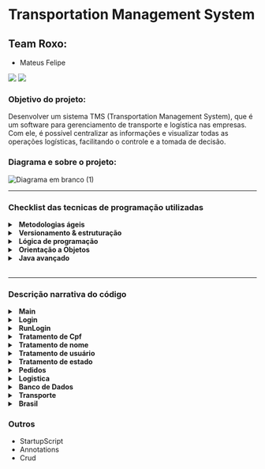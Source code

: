 # Transportation Management System


## Team Roxo:  

- Mateus Felipe

<a href="https://www.linkedin.com/in/mateusgoettems/" target="_blank"><img src="https://img.shields.io/badge/-LinkedIn-%230077B5?style=for-the-badge&logo=linkedin&logoColor=white" target="_blank"></a>   <a href = "mailto:mateusgoettems@gmail.com"><img src="https://img.shields.io/badge/Gmail-D14836?style=for-the-badge&logo=gmail&logoColor=white" target="_blank"></a>

### Objetivo do projeto:

Desenvolver um sistema TMS (Transportation Management System), que é um software para gerenciamento de transporte e logística nas empresas. Com ele, é possível centralizar as informações e visualizar todas as operações logísticas, facilitando o controle e a tomada de decisão.

### Diagrama e sobre o projeto:

![Diagrama em branco (1)](https://user-images.githubusercontent.com/26698699/174519655-1e4a7729-dac5-4416-98a1-1fb4f0801dcc.png)

--------

### Checklist das tecnicas de programação utilizadas

<details>	
  
  <summary><b>&nbsp; Metodologias ágeis </b></summary>
 
 - [X] - Metodologias ágeis 
 
 - [X] - Kanban 
 
 - [X] - Trello 
 
 - [X] - Brainstorming
 </details>
 
 <details>
   
   <summary><b>&nbsp; Versionamento & estruturação </b></summary>
   
 - [X] - Diagrama de Classe 
  
 - [X] - Fluxograma
  
 - [X] - Git
   
 - [X] - Github
 </details>
 
  <details>
   
   <summary><b>&nbsp; Lógica de programação </b></summary>
 
 
 - [X] - Variáveis, constantes, comentários e entrada de dados
 
 - [X] - Operadores Aritméticos, Incremento/Decremento, Igualdade, Relacionais  , Lógicos

 - [X] - Condicionais If, Ternário e Switch
 
 - [X] - Função
 
 - [X] - Repetição For e Do/While
 
 - [X] - Vetor e Matrizes
 </details>

  <details>

   <summary><b>&nbsp; Orientação a Objetos </b></summary>
 
 
 - [X] - Class
 
 - [X] - Poliformismo
 
 - [X] - Herança
 
 - [X] - Interface
 </details>
 
<details>

   <summary><b>&nbsp; Java avançado </b></summary>
 
 - [X] - Classe Wrapper
 
 - [X] - Enum
 
 - [X] - Data e Hora
 
 - [X] - Anotações
 
 - [X] - ArrayList
 
 - [ ] - LinkedList
 
 - [X] - HashSet
 
 - [X] - HashMap
 
 - [X] - Try/Catch
 
 - [ ] - Expressões Lambda
 
 </details>

</br>
 
------

### Descrição narrativa do código


<details>	
  <summary><b>&nbsp; Main</b></summary>


O Main foi usado só para exibir o Menu principal,Contendo apenas uma validação de login
Os dados que ele recebia sempre eram de outras classes,exceto a variavel para receber a opção escolhida.Foi feito os construtores das classes que seriam os tres principais pilares do nosso sistema(Login,Pedidos e Transporte), que por sua vez,ele capturava dados e chamava funções dos quais eram feitos validações, entradas, leituras, atualizações e exclusão de dados.

A validação foi feito utilizando dados da classe login e operadores logicos para definir qual menu seria utilizado,dependendo do tipo de cliente que estariamos lidando.
</details>

<details>	
  <summary><b>&nbsp; Login</b></summary>


A classe de login teve um caso especial,no caso como o main chamava os construtores dessa classe e essa classe tinha herança do banco de dados que armazena os valores de login,tivemos que cirar um menu dentro de login para usuarios que ainda nao foram logados, deixando as ações para uma classe secundaria(RunLogin).Então basicamente o Login foi um intermediador das ações enquanto os outros dois pilares(Pedidos e Transporte) tiveram suas ações próprias sem necessitar intermediar/Chamar outras funções de outras classes.
</details>

<details>	
  <summary><b>&nbsp; RunLogin</b></summary>

Classe simples com todas as funções que um sistema de login utilizaria, no caso login,cadastro e atualização de dados contando tambem com funções para o tratamento dos dados(Exemplo: Tratamento de CPF,nome, usuario e de estado).
</details>

 <details>	
  <summary><b>&nbsp; Tratamento de Cpf</b></summary>

Verifica a validade do CPF(Não oficialmente,apenas pelo tamanho de caracteres) verifica se não há caracteres invalidos e guarda o valor somente o numero sem pontos nem traços,para facilitar a exibição do dado.
  
![unknown](https://user-images.githubusercontent.com/53912803/174920672-2d20a8a0-3410-40ed-b45d-0560f3c4527d.png)

</details>

 <details>	
  <summary><b>&nbsp; Tratamento de nome </b></summary>

Não há uma validação para o nome pois pode ser qualquer um,apenas é capturado o valor transformado todas as letras em minusculas e depois é destrinchado em um vetor com o tamanho da String inserida sendo realocado os valores dentro do vetor modificando apenas a primeira letra de cada nome, que é verificado após um espaço. 
  
![nome](https://user-images.githubusercontent.com/53912803/174920824-328ba4d4-6d2c-406a-ad1f-b5909f6c586c.png)

</details>

 <details>	
  <summary><b>&nbsp; Tratamento de usuário</b></summary>

A unica validação para o usuario é a duplicidade dele no sistema,o programa verifica se há um usuario igual e se houver pede para o cliente digitar o usuario novamente,caso contrario o usuario será cadastrado substituindo qualquer espaço por 'underline' e deixando toda a variavel em minuscula.
  
![user](https://user-images.githubusercontent.com/53912803/174920834-f865b6ad-d87c-42d8-a945-1bdbead8d80e.png)

</details>

 <details>	
  <summary><b>&nbsp; Tratamento de estado</b></summary>

É capturado o estado digitado pelo usuario e com isso ele roda todo o Enum Brasil(Que contem todos os estados) e verifica o nome digitado tanto por nome completo com acento quanto sem acento e suas respectivas siglas, retornando um byte que irá localizar o Estado desejado pela posição.
  
  ![estado](https://user-images.githubusercontent.com/53912803/174920854-f7368ca4-9046-41f8-8c63-1daadc6bb52a.png)

</details>

<details>	
  <summary><b>&nbsp; Pedidos</b></summary>
  
A classe pedidos teve a função tanto de listar os pacotes quanto de cadastrar os mesmos.Na questão de cadastrar o pacote ele pode ser feito tanto por usuario logado quanto não logado,no caso de não logado ele faz um breve cadastro utilizando as mesmas validações que a classe login utiliza para cadastrar normalmente o usuario.
O desafio dos pedidos foi ter que capturar todos os dados do programa para criar o pacote e ler sem erros,Impossibilitando a alteração ou a exclusão do pacote.
  </details>



<details>	
  <summary><b>&nbsp; Logistica</b></summary
  
  Logistica é uma serie de calculos matematicos tanto complexos quanto simples(função Haversine e Calculo de volume e peso cubico do pacote respectivamente) dos quais é explicado no proprio codigo.A classe logistica ele reune todos esse dados que esta incluido tanto nos dados de usuario,transporte e Enum Brasil para setar um valor mais aproximado do frete real
  </details>
  
  <details>	
  <summary><b>&nbsp; Banco de Dados</b></summary
  
  Foi utilizado a tecnica da herança com as variaveis em privado utilizando encapsulamento original e uns outros modificados que consiste em receber Byte para encontrar um indice no ArrayList e retornar uma String ao inves de toda a ArrayList facilitando Manuseio dos objetos no codigo.
  </details>
  
  <details>	
  <summary><b>&nbsp; Transporte</b></summary>

A classe transporte não foi utilizada para outros fins senão para nos dar acesso ao banco de dados do programa.
</details>

  <details>	
  <summary><b>&nbsp; Brasil</b></summary
  
  A classe que possui o metodo Enum com os estados e suas respectivas siglas e latitudes e longitudes,alem de Gets que retornam tais variaveis.
  </details>
  

### Outros

- StartupScript
- Annotations
- Crud
